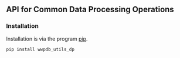 ## API for Common Data Processing Operations


### Installation

Installation is via the program [pip](https://pypi.python.org/pypi/pip).

```bash
pip install wwpdb_utils_dp

```

